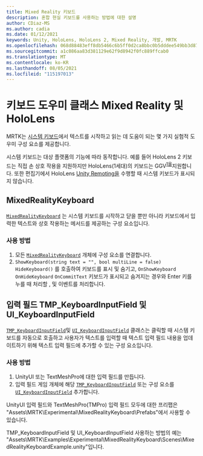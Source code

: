 ```yaml
---
title: Mixed Reality 키보드
description: 혼합 현실 키보드를 사용하는 방법에 대한 설명
author: CDiaz-MS
ms.author: cadia
ms.date: 01/12/2021
keywords: Unity, HoloLens, HoloLens 2, Mixed Reality, 개발, MRTK
ms.openlocfilehash: 068d88483eff8db5466c6b5ff0d2ca8bbc0b5dddee549bb3d87c82fa740bc8fe
ms.sourcegitcommit: a1c086aa83d381129e62f9d8942f0fc889ffcab0
ms.translationtype: MT
ms.contentlocale: ko-KR
ms.lasthandoff: 08/05/2021
ms.locfileid: "115197013"
---
```

# <a name="mixed-reality-and-hololens-keyboard-helper-classes"></a>키보드 도우미 클래스 Mixed Reality 및 HoloLens

MRTK는 [시스템 키보드](../ux-building-blocks/system-keyboard.md)에서 텍스트를 시작하고 읽는 데 도움이 되는 몇 가지 실험적 도우미 구성 요소를 제공합니다.

시스템 키보드는 대상 플랫폼의 기능에 따라 동작합니다. 예를 들어 HoloLens 2 키보드는 직접 손 상호 작용을 지원하지만 HoloLens(1세대)의 키보드는 GGV<sup>[1을](/windows/mixed-reality/gaze)</sup>지원합니다. 또한 편집기에서 HoloLens [Unity Remoting을](../tools/holographic-remoting.md) 수행할 때 시스템 키보드가 표시되지 않습니다.

## <a name="mixedrealitykeyboard"></a>MixedRealityKeyboard

[`MixedRealityKeyboard`](xref:Microsoft.MixedReality.Toolkit.Experimental.UI.MixedRealityKeyboard) 는 시스템 키보드를 시작하고 닫을 뿐만 아니라 키보드에서 입력한 텍스트와 상호 작용하는 메서드를 제공하는 구성 요소입니다.  

### <a name="how-to-use"></a>사용 방법

1. 모든 [`MixedRealityKeyboard`](xref:Microsoft.MixedReality.Toolkit.Experimental.UI.MixedRealityKeyboard) 개체에 구성 요소를 연결합니다.
2. `ShowKeyboard(string text = "", bool multiLine = false)` `HideKeyboard()` 를 호출하여 키보드를 표시 및 숨기고, `OnShowKeyboard` `OnHideKeyboard` `OnCommitText` 키보드가 표시되고 숨겨지는 경우와 Enter 키를 누를 때 처리할 , 및 이벤트를 처리합니다.

## <a name="input-fields-tmp_keyboardinputfield-and-ui_keyboardinputfield"></a>입력 필드 TMP_KeyboardInputField 및 UI_KeyboardInputField

[`TMP_KeyboardInputField`](xref:Microsoft.MixedReality.Toolkit.Experimental.UI.TMP_KeyboardInputField)및 [`UI_KeyboardInputField`](xref:Microsoft.MixedReality.Toolkit.Experimental.UI.UI_KeyboardInputField) 클래스는 클릭할 때 시스템 키보드를 자동으로 호출하고 사용자가 텍스트를 입력할 때 텍스트 입력 필드 내용을 업데이트하기 위해 텍스트 입력 필드에 추가할 수 있는 구성 요소입니다.

### <a name="how-to-use"></a>사용 방법

1. UnityUI 또는 TextMeshPro에 대한 입력 필드를 만듭니다.
2. 입력 필드 게임 개체에 해당 [`TMP_KeyboardInputField`](xref:Microsoft.MixedReality.Toolkit.Experimental.UI.TMP_KeyboardInputField) 또는 구성 요소를 [`UI_KeyboardInputField`](xref:Microsoft.MixedReality.Toolkit.Experimental.UI.UI_KeyboardInputField) 추가합니다.

UnityUI 입력 필드와 TextMeshPro(TMPro) 입력 필드 모두에 대한 프리팹은 "Assets\MRTK\Experimental\MixedRealityKeyboard\Prefabs"에서 사용할 수 있습니다.

TMP_KeyboardInputField 및 UI_KeyboardInputField 사용하는 방법의 예는 "Assets\MRTK\Examples\Experimental\MixedRealityKeyboard\Scenes\MixedRealityKeyboardExample.unity"입니다.